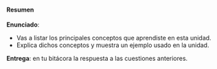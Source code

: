 #### Resumen

**Enunciado**: 

- Vas a listar los principales conceptos que aprendiste en esta unidad.
- Explica dichos conceptos y muestra un ejemplo usado en la unidad.

**Entrega**: en tu bitácora la respuesta a las cuestiones anteriores.

